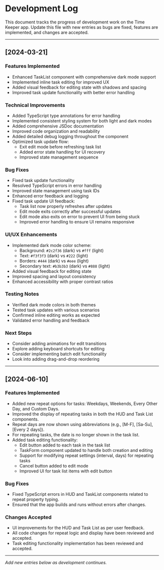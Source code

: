 # Development Log

This document tracks the progress of development work on the Time Keeper app. Update this file with new entries as bugs are fixed, features are implemented, and changes are accepted.

---

## [2024-03-21]

### Features Implemented
- Enhanced TaskList component with comprehensive dark mode support
- Implemented inline task editing for improved UX
- Added visual feedback for editing state with shadows and spacing
- Improved task update functionality with better error handling

### Technical Improvements
- Added TypeScript type annotations for error handling
- Implemented consistent styling system for both light and dark modes
- Added comprehensive JSDoc documentation
- Improved code organization and readability
- Added detailed debug logging throughout the component
- Optimized task update flow:
  - Exit edit mode before refreshing task list
  - Added error state handling for UI recovery
  - Improved state management sequence

### Bug Fixes
- Fixed task update functionality
- Resolved TypeScript errors in error handling
- Improved state management using task IDs
- Enhanced error feedback and logging
- Fixed task update UI feedback:
  - Task list now properly refreshes after updates
  - Edit mode exits correctly after successful updates
  - Edit mode also exits on error to prevent UI from being stuck
  - Improved error handling to ensure UI remains responsive

### UI/UX Enhancements
- Implemented dark mode color scheme:
  - Background: `#2c2f36` (dark) vs `#fff` (light)
  - Text: `#f3f3f3` (dark) vs `#222` (light)
  - Borders: `#444` (dark) vs `#eee` (light)
  - Secondary text: `#b3b3b3` (dark) vs `#888` (light)
- Added visual feedback for editing state
- Improved spacing and layout consistency
- Enhanced accessibility with proper contrast ratios

### Testing Notes
- Verified dark mode colors in both themes
- Tested task updates with various scenarios
- Confirmed inline editing works as expected
- Validated error handling and feedback

### Next Steps
- Consider adding animations for edit transitions
- Explore adding keyboard shortcuts for editing
- Consider implementing batch edit functionality
- Look into adding drag-and-drop reordering

---

## [2024-06-10]

### Features Implemented
- Added new repeat options for tasks: Weekdays, Weekends, Every Other Day, and Custom Days.
- Improved the display of repeating tasks in both the HUD and Task List components.
- Repeat days are now shown using abbreviations (e.g., [M-F], [Sa-Su], [Every 2 days]).
- For repeating tasks, the date is no longer shown in the task list.
- Added task editing functionality:
  - Edit button added to each task in the task list
  - TaskForm component updated to handle both creation and editing
  - Support for modifying repeat settings (interval, days) for repeating tasks
  - Cancel button added to edit mode
  - Improved UI for task list items with edit button

### Bug Fixes
- Fixed TypeScript errors in HUD and TaskList components related to repeat property typing.
- Ensured that the app builds and runs without errors after changes.

### Changes Accepted
- UI improvements for the HUD and Task List as per user feedback.
- All code changes for repeat logic and display have been reviewed and accepted.
- Task editing functionality implementation has been reviewed and accepted.

---

_Add new entries below as development continues._ 